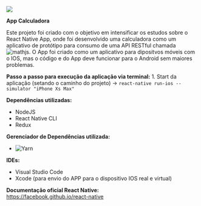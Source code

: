 ![](https://www.google.com/url?sa=i&source=images&cd=&ved=2ahUKEwikxPCvne3jAhUDA9QKHU91Cl0QjRx6BAgBEAU&url=https%3A%2F%2Fwww.inovex.de%2Fblog%2Freact-native-vs-native-development%2F&psig=AOvVaw13h7mcUN_FX0g8R2latKKL&ust=1565145968249445)

**App Calculadora**

Este projeto foi criado com o objetivo em intensificar os estudos sobre o React Native App, onde foi desenvolvido uma calculadora como um aplicativo de protótipo para consumo de uma API RESTful chamada ![mathjs](https://api.mathjs.org). O App foi criado como um aplicativo para dipositvos móveis com o IOS, mas o código e do App deve funcionar para o Android sem maiores problemas.

**Passo a passo para execução da aplicação via terminal:**
    1. Start da aplicação (setando o caminho do projeto) -> ```react-native run-ios --simulator "iPhone Xs Max"```

**Dependências utilizadas:**</br>
- NodeJS</br>
- React Native CLI</br>
- Redux</br>

**Gerenciador de Dependências utilizada:**</br>
- ![Yarn](https://yarnpkg.com/pt-BR/)

**IDEs:**</br>
- Visual Studio Code
- Xcode (para envio do APP para o dispositivo IOS real e virtual)</br>

**Documentação oficial React Native:**</br>
https://facebook.github.io/react-native